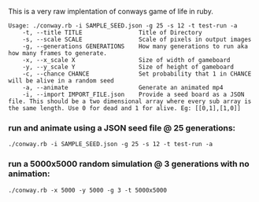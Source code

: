 This is a very raw implentation of conways game of life in ruby. 

```
Usage: ./conway.rb -i SAMPLE_SEED.json -g 25 -s 12 -t test-run -a
    -t, --title TITLE                Title of Directory
    -s, --scale SCALE                Scale of pixels in output images
    -g, --generations GENERATIONS    How many generations to run aka how many frames to generate.
    -x, --x_scale X                  Size of width of gameboard
    -y, --y_scale Y                  Size of height of gameboard
    -c, --chance CHANCE              Set probability that 1 in CHANCE will be alive in a random seed
    -a, --animate                    Generate an animated mp4
    -i, --import IMPORT_FILE.json    Provide a seed board as a JSON file. This should be a two dimensional array where every sub array is the same length. Use 0 for dead and 1 for alive. Eg: [[0,1],[1,0]]
```

### run and animate using a JSON seed file @ 25 generations:

```
./conway.rb -i SAMPLE_SEED.json -g 25 -s 12 -t test-run -a
```

### run a 5000x5000 random simulation @ 3 generations with no animation:

```
./conway.rb -x 5000 -y 5000 -g 3 -t 5000x5000 
```

